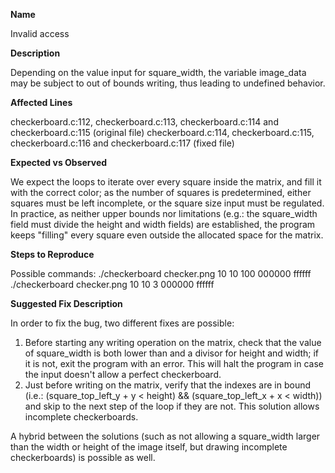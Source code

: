 **Name**

Invalid access

**Description**

Depending on the value input for square_width, the variable image_data may be subject to out of bounds writing, thus leading to undefined behavior.

**Affected Lines**

checkerboard.c:112, checkerboard.c:113, checkerboard.c:114 and checkerboard.c:115 (original file)
checkerboard.c:114, checkerboard.c:115, checkerboard.c:116 and checkerboard.c:117 (fixed file)

**Expected vs Observed**

We expect the loops to iterate over every square inside the matrix, and fill it with the correct color;  as the number of squares is predetermined, either squares must be left incomplete, or the square size input must be regulated.
In practice, as neither upper bounds nor limitations (e.g.: the square_width field must divide the height and width fields) are established, the program keeps "filling" every square even outside the allocated space for the matrix.  

**Steps to Reproduce**

Possible commands:
./checkerboard checker.png 10 10 100 000000 ffffff
./checkerboard checker.png 10 10 3 000000 ffffff

**Suggested Fix Description**

In order to fix the bug, two different fixes are possible:

1) Before starting any writing operation on the matrix, check that the value of square_width is both lower than and a divisor for height and width; if it is not, exit the program with an error. This will halt the program in case the input doesn't allow a perfect checkerboard.
2) Just before writing on the matrix, verify that the indexes are in bound (i.e.: (square_top_left_y + y < height) && (square_top_left_x + x < width)) and skip to the next step of the loop if they are not. This solution allows incomplete checkerboards.

A hybrid between the solutions (such as not allowing a square_width larger than the width or height of the image itself, but drawing incomplete checkerboards) is possible as well.
